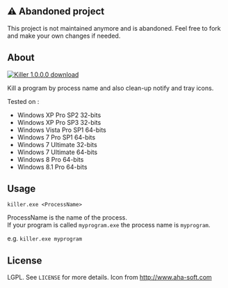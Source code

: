 ## :warning: Abandoned project

This project is not maintained anymore and is abandoned. Feel free to fork and make your own changes if needed.

## About

[![Killer 1.0.0.0 download](https://img.shields.io/badge/download-Killer%201.0.0.0-brightgreen.svg)](https://github.com/crazy-max/Killer/releases/download/v1.0.0.0/Killer.exe)

Kill a program by process name and also clean-up notify and tray icons.<br />

Tested on :
* Windows XP Pro SP2 32-bits
* Windows XP Pro SP3 32-bits
* Windows Vista Pro SP1 64-bits
* Windows 7 Pro SP1 64-bits
* Windows 7 Ultimate 32-bits
* Windows 7 Ultimate 64-bits
* Windows 8 Pro 64-bits
* Windows 8.1 Pro 64-bits

## Usage

``killer.exe <ProcessName>``

ProcessName is the name of the process.<br />
If your program is called ``myprogram.exe`` the process name is ``myprogram``.<br />

e.g. ``killer.exe myprogram``

## License

LGPL. See ``LICENSE`` for more details.
Icon from http://www.aha-soft.com
